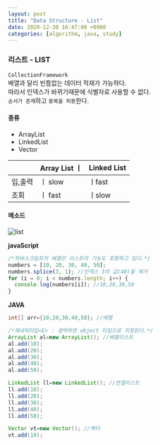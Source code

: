 ```yaml
---
layout: post
title: "Data Structure - List"
date: 2020-12-30 16:47:00 +0900
categories: [algorithm, java, study]
---
```


### 리스트 - LIST

`CollectionFramework`<br>
배열과 달리 빈틈없는 데이터 적재가 가능하다. <br>
따라서 인덱스가 바뀌기때문에 식별자로 사용할 수 없다.<br>
`순서가 존재`하고 `중복을 허용`한다.<br>

#### 종류

- ArrayList
- LinkedList
- Vector

|         | Array List ㅣ | Linked List |
| ------- | ------------- | ----------- |
| 입,출력 | ㅣ slow       | ㅣfast      |
| 조회    | ㅣ fast       | ㅣslow      |

#### 메소드

![list](https://postfiles.pstatic.net/MjAxNzA0MjRfMjA2/MDAxNDkzMDM4MTQwMTA0.qBUGTMLRtXNoww5yRthoGGL7ZZjFgBF0iuY1z4CGyesg.SxRmkjDNp-gk9-tsNTYGxb_C8WD5-HG4nEYlopnnvR8g.PNG.heartflow89/image.png)

**javaScript**

```javascript
/*자바스크립트의 배열은 리스트의 기능도 포함하고 있다.*/
numbers = [10, 20, 30, 40, 50];
numbers.splice(3, 1); //인덱스 3의 값(40)을 제거
for (i = 0; i < numbers.length; i++) {
  console.log(numbers[i]); //10,20,30,50
}
```

**JAVA**

```java
int[] arr={10,20,30,40,50}; //배열

/*제네릭타입<E> : 생략하면 object 타입으로 지정된다.*/
ArrayList al=new ArrayList(); //배열리스트
al.add(10);
al.add(20);
al.add(30);
al.add(40);
al.add(50);

LinkedList ll=new LinkedList(); //연결리스트
ll.add(10);
ll.add(20);
ll.add(30);
ll.add(40);
ll.add(50);

Vector vt=new Vector(); //벡터
vt.add(10);

```

